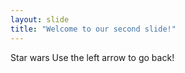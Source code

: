 ```yaml
---
layout: slide
title: "Welcome to our second slide!"
---
```

Star wars
Use the left arrow to go back!
